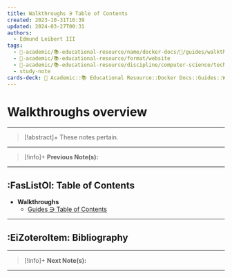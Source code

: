 ```yaml
---
title: Walkthroughs ∋ Table of Contents
created: 2023-10-31T16:39
updated: 2024-03-27T00:31
authors:
  - Edmund Leibert III
tags:
  - 🔴-academic/📚-educational-resource/name/docker-docs/🔖/guides/walkthroughs/walkthroughs-∋-table-of-contents
  - 🔴-academic/📚-educational-resource/format/website
  - 🔴-academic/📚-educational-resource/discipline/computer-science/technology/docker
  - study-note
cards-deck: 🔴 Academic::📚 Educational Resource::Docker Docs::Guides::Walkthroughs ∋ Table of Contents
---
```


# Walkthroughs overview

---

> [!abstract]+ 
> These notes pertain.

---

> [!info]+ 
> **Previous Note(s):**
> 

---

## :FasListOl: Table of Contents

- **Walkthroughs**
	- [Guides ∋ Table of Contents](the-vault/src/🔴%20Academic/📚%20Educational%20resource/Docker%20Docs/Guides/Guides%20∋%20Table%20of%20Contents.md)

---

## :EiZoteroItem: Bibliography

---

> [!info]+
> **Next Note(s):**

---
